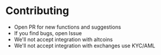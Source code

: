 # Contributing

- Open PR for new functions and suggestions
- If you find bugs, open Issue
- We'll not accept integration with altcoins
- We'll not accept integration with exchanges use KYC/AML
